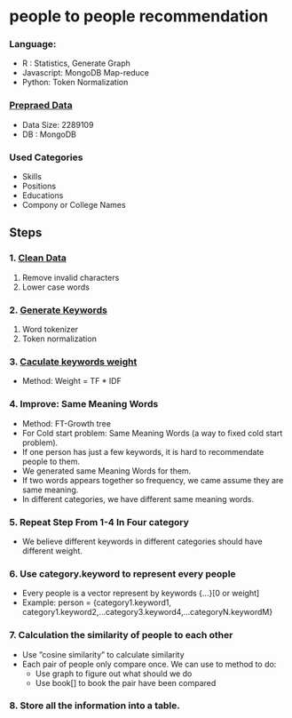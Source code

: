 # people to people recommendation

### Language:

- R : Statistics, Generate Graph
- Javascript: MongoDB Map-reduce
- Python: Token Normalization

### [Prepraed Data](https://github.com/zhou-dong/people-to-people/blob/master/clean-data.md#prepared-data)

- Data Size: 2289109
- DB : MongoDB

### Used Categories

- Skills
- Positions
- Educations
- Compony or College Names

## Steps

### 1. [Clean Data](https://github.com/zhou-dong/people-to-people/blob/master/clean-data.md#clean-data)

1. Remove invalid characters
2. Lower case words

### 2. [Generate Keywords](https://github.com/zhou-dong/people-to-people/blob/master/clean-data.md#generate-keywords)

1. Word tokenizer
2. Token normalization

### 3. [Caculate keywords weight](https://github.com/zhou-dong/people-to-people/blob/master/calculate-weight.md)

- Method: Weight = TF * IDF

### 4. Improve: Same Meaning Words 

+ Method: FT-Growth tree
+ For Cold start problem: Same Meaning Words (a way to fixed cold start problem).
+ If one person has just a few keywords, it is hard to recommendate people to them.
+ We generated same Meaning Words for them.
+ If two words appears together so frequency, we came assume they are same meaning.
+ In different categories, we have different same meaning words.

### 5. Repeat Step From 1-4 In Four category

 - We believe different keywords in different categories should have different weight.

### 6. Use category.keyword to represent every people
  - Every people is a vector represent by keywords {...}[0 or weight]
  - Example: person = {category1.keyword1, category1.keyword2,...category3.keyword4,...categoryN.keywordM}

### 7. Calculation the similarity of people to each other
  - Use ”cosine similarity” to calculate similarity
  - Each pair of people only compare once. We can use to method to do:
    + Use graph to figure out what should we do
    + Use book[] to book the pair have been compared

### 8. Store all the information into a table.
